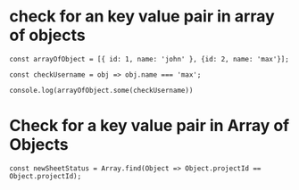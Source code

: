 # check for an key value pair in array of objects

```
const arrayOfObject = [{ id: 1, name: 'john' }, {id: 2, name: 'max'}];

const checkUsername = obj => obj.name === 'max';

console.log(arrayOfObject.some(checkUsername))

```

# Check for a key value pair in Array of Objects

```
const newSheetStatus = Array.find(Object => Object.projectId == Object.projectId);
```

